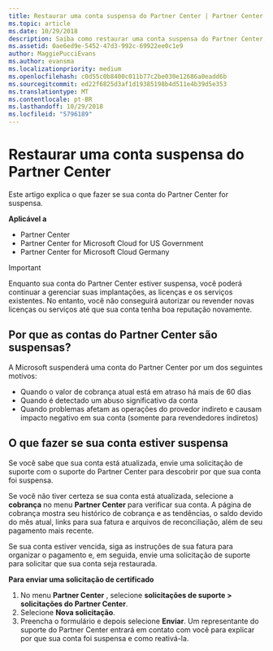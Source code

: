 ```yaml
---
title: Restaurar uma conta suspensa do Partner Center | Partner Center
ms.topic: article
ms.date: 10/29/2018
description: Saiba como restaurar uma conta suspensa do Partner Center, por que acontece a suspensão da conta de parceiro e como você pode usar sua conta durante a suspensão.
ms.assetid: 0ae6ed9e-5452-47d3-992c-69922ee0c1e9
author: MaggiePucciEvans
ms.author: evansma
ms.localizationpriority: medium
ms.openlocfilehash: c0d55c0b8400c011b77c2be030e12686a0eadd6b
ms.sourcegitcommit: ed22f6825d3af1d19385198b4d511e4b39d5e353
ms.translationtype: MT
ms.contentlocale: pt-BR
ms.lasthandoff: 10/29/2018
ms.locfileid: "5796189"
---
```

# <a name="restore-a-suspended-partner-center-account"></a>Restaurar uma conta suspensa do Partner Center

Este artigo explica o que fazer se sua conta do Partner Center for suspensa.

**Aplicável a**

-  Partner Center
-  Partner Center for Microsoft Cloud for US Government
-  Partner Center for Microsoft Cloud Germany

> [!IMPORTANT]  
> Enquanto sua conta do Partner Center estiver suspensa, você poderá continuar a gerenciar suas implantações, as licenças e os serviços existentes. No entanto, você não conseguirá autorizar ou revender novas licenças ou serviços até que sua conta tenha boa reputação novamente.

## <a name="why-partner-center-accounts-are-suspended"></a>Por que as contas do Partner Center são suspensas?

A Microsoft suspenderá uma conta do Partner Center por um dos seguintes motivos:

- Quando o valor de cobrança atual está em atraso há mais de 60 dias 
- Quando é detectado um abuso significativo da conta
- Quando problemas afetam as operações do provedor indireto e causam impacto negativo em sua conta (somente para revendedores indiretos)

## <a name="what-to-do-if-your-account-is-suspended"></a>O que fazer se sua conta estiver suspensa

Se você sabe que sua conta está atualizada, envie uma solicitação de suporte com o suporte do Partner Center para descobrir por que sua conta foi suspensa. 

Se você não tiver certeza se sua conta está atualizada, selecione a **cobrança** no menu **Partner Center** para verificar sua conta. A página de cobrança mostra seu histórico de cobrança e as tendências, o saldo devido do mês atual, links para sua fatura e arquivos de reconciliação, além de seu pagamento mais recente.

Se sua conta estiver vencida, siga as instruções de sua fatura para organizar o pagamento e, em seguida, envie uma solicitação de suporte para solicitar que sua conta seja restaurada. 

**Para enviar uma solicitação de certificado**

1.  No menu **Partner Center** , selecione **solicitações de suporte > solicitações do Partner Center**.
2.  Selecione **Nova solicitação**. 
3.  Preencha o formulário e depois selecione **Enviar**. Um representante do suporte do Partner Center entrará em contato com você para explicar por que sua conta foi suspensa e como reativá-la.



